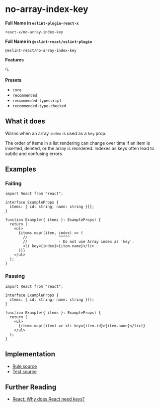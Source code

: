 # no-array-index-key

**Full Name in `eslint-plugin-react-x`**

```plain copy
react-x/no-array-index-key
```

**Full Name in `@eslint-react/eslint-plugin`**

```plain copy
@eslint-react/no-array-index-key
```

**Features**

`🔍`

**Presets**

- `core`
- `recommended`
- `recommended-typescript`
- `recommended-type-checked`

## What it does

Warns when an array `index` is used as a `key` prop.

The order of items in a list rendering can change over time if an item is inserted, deleted, or the array is reordered. Indexes as keys often lead to subtle and confusing errors.

## Examples

### Failing

```tsx
import React from "react";

interface ExampleProps {
  items: { id: string; name: string }[];
}

function Example({ items }: ExampleProps) {
  return (
    <ul>
      {items.map((item, index) => (
        //              ^^^^^
        //              - Do not use Array index as 'key'.
        <li key={index}>{item.name}</li>
      ))}
    </ul>
  );
}
```

### Passing

```tsx
import React from "react";

interface ExampleProps {
  items: { id: string; name: string }[];
}

function Example({ items }: ExampleProps) {
  return (
    <ul>
      {items.map((item) => <li key={item.id}>{item.name}</li>)}
    </ul>
  );
}
```

## Implementation

- [Rule source](https://github.com/Rel1cx/eslint-react/tree/main/packages/plugins/eslint-plugin-react-x/src/rules/no-array-index-key.ts)
- [Test source](https://github.com/Rel1cx/eslint-react/tree/main/packages/plugins/eslint-plugin-react-x/src/rules/no-array-index-key.spec.ts)

## Further Reading

- [React: Why does React need keys?](https://react.dev/learn/rendering-lists#why-does-react-need-keys)
